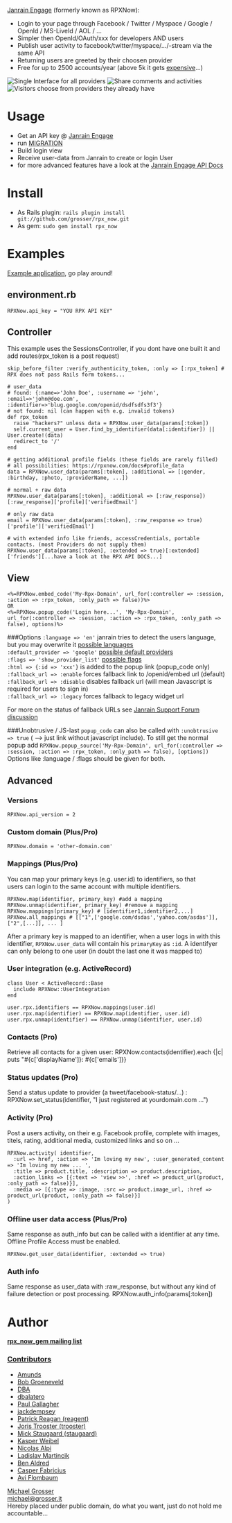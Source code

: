 [Janrain Engage](http://www.janrain.com/products/engage) (formerly known as RPXNow):

 - Login to your page through Facebook / Twitter / Myspace / Google / OpenId / MS-LiveId / AOL / ...
 - Simpler then OpenId/OAuth/xxx for developers AND users
 - Publish user activity to facebook/twitter/myspace/.../-stream via the same API
 - Returning users are greeted by their choosen provider
 - Free for up to 2500 accounts/year (above 5k it gets [expensive](http://www.janrain.com/products/engage/pricing)...)

![Single Interface for all providers](https://s3.amazonaws.com/static.rpxnow.com/rel/img/a481ed2afccd255350cccd738050f873.png)
![Share comments and activities](https://s3.amazonaws.com/static.rpxnow.com/rel/img/50bdccdb32b6ae68d46908a531492b28.png)
![Visitors choose from providers they already have](https://s3.amazonaws.com/static.rpxnow.com/rel/img/f4a6e65808eefcf8754588c71f84c142.png)

Usage
=====
 - Get an API key @ [Janrain Engage](http://www.janrain.com/products/engage)
 - run [MIGRATION](http://github.com/grosser/rpx_now/raw/master/MIGRATION)
 - Build login view
 - Receive user-data from Janrain to create or login User
 - for more advanced features have a look at the [Janrain Engage API Docs](http://documentation.janrain.com)

Install
=======
 - As Rails plugin: `rails plugin install git://github.com/grosser/rpx_now.git`
 - As gem: `sudo gem install rpx_now`

Examples
========

[Example application](http://github.com/grosser/rpx_now_example), go play around!

environment.rb
--------------

    RPXNow.api_key = "YOU RPX API KEY"

Controller
----------
This example uses the SessionsController, if you dont have one built it and add routes(rpx_token is a post request)

    skip_before_filter :verify_authenticity_token, :only => [:rpx_token] # RPX does not pass Rails form tokens...

    # user_data
    # found: {:name=>'John Doe', :username => 'john', :email=>'john@doe.com', :identifier=>'blug.google.com/openid/dsdfsdfs3f3'}
    # not found: nil (can happen with e.g. invalid tokens)
    def rpx_token
      raise "hackers?" unless data = RPXNow.user_data(params[:token])
      self.current_user = User.find_by_identifier(data[:identifier]) || User.create!(data)
      redirect_to '/'
    end

    # getting additional profile fields (these fields are rarely filled)
    # all possibilities: https://rpxnow.com/docs#profile_data
    data = RPXNow.user_data(params[:token], :additional => [:gender, :birthday, :photo, :providerName, ...])

    # normal + raw data
    RPXNow.user_data(params[:token], :additional => [:raw_response])[:raw_response]['profile]['verifiedEmail']

    # only raw data
    email = RPXNow.user_data(params[:token], :raw_response => true)['profile']['verifiedEmail']

    # with extended info like friends, accessCredentials, portable contacts. (most Providers do not supply them)
    RPXNow.user_data(params[:token], :extended => true)[:extended]['friends'][...have a look at the RPX API DOCS...]

View
----

    <%=RPXNow.embed_code('My-Rpx-Domain', url_for(:controller => :session, :action => :rpx_token, :only_path => false))%>
    OR
    <%=RPXNow.popup_code('Login here...', 'My-Rpx-Domain', url_for(:controller => :session, :action => :rpx_token, :only_path => false), options)%>

###Options
`:language => 'en'` janrain tries to detect the users language, but you may overwrite it [possible languages](http://documentation.janrain.com/engage/widgets/localization)<br/>
`:default_provider => 'google'` [possible default providers](http://documentation.janrain.com/engage/widgets/sign-in#TOC-Default-Provider)<br/>
`:flags => 'show_provider_list'` [possible flags](http://documentation.janrain.com/engage/widgets/sign-in)<br/>
`:html => {:id => 'xxx'}` is added to the popup link (popup_code only)<br/>
`:fallback_url => :enable` forces fallback link to /openid/embed url (default)<br/>
`:fallback_url => :disable` disables fallback url (will mean Javascript is required for users to sign in)<br/>
`:fallback_url => :legacy` forces fallback to legacy widget url

For more on the status of fallback URLs see [Janrain Support Forum discussion](https://support.janrain.com/entries/484814-The-token-URL-or-xdReceiver-has-not-been-whitelisted?page=1#post_23492268)

###Unobtrusive / JS-last
`popup_code` can also be called with `:unobtrusive => true` ( --> just link without javascript include).
To still get the normal popup add `RPXNow.popup_source('My-Rpx-Domain', url_for(:controller => :session, :action => :rpx_token, :only_path => false), [options])`<br/>
Options like :language / :flags should be given for both.

Advanced
--------
### Versions
    RPXNow.api_version = 2

### Custom domain (Plus/Pro)
    RPXNow.domain = 'other-domain.com'

### Mappings (Plus/Pro)
You can map your primary keys (e.g. user.id) to identifiers, so that<br/>
users can login to the same account with multiple identifiers.

    RPXNow.map(identifier, primary_key) #add a mapping
    RPXNow.unmap(identifier, primary_key) #remove a mapping
    RPXNow.mappings(primary_key) # [identifier1,identifier2,...]
    RPXNow.all_mappings # [["1",['google.com/dsdas','yahoo.com/asdas']], ["2",[...]], ... ]

After a primary key is mapped to an identifier, when a user logs in with this identifier,
`RPXNow.user_data` will contain his `primaryKey` as `:id`.
A identifyer can only belong to one user (in doubt the last one it was mapped to)

### User integration (e.g. ActiveRecord)
    class User < ActiveRecord::Base
      include RPXNow::UserIntegration
    end

    user.rpx.identifiers == RPXNow.mappings(user.id)
    user.rpx.map(identifier) == RPXNow.map(identifier, user.id)
    user.rpx.unmap(identifier) == RPXNow.unmap(identifier, user.id)

### Contacts (Pro)
Retrieve all contacts for a given user:
    RPXNow.contacts(identifier).each {|c| puts "#{c['displayName']}: #{c['emails']}}

### Status updates (Pro)
Send a status update to provider (a tweet/facebook-status/...) :
    RPXNow.set_status(identifier, "I just registered at yourdomain.com ...")

### Activity (Pro)
Post a users activity, on their e.g. Facebook profile, complete with images, titels, rating, additional media, customized links and so on ...

    RPXNow.activity( identifier,
      :url => href, :action => 'Im loving my new', :user_generated_content => 'Im loving my new ... ',
      :title => product.title, :description => product.description,
      :action_links => [{:text => 'view >>', :href => product_url(product, :only_path => false)}],
      :media => [{:type => :image, :src => product.image_url, :href => product_url(product, :only_path => false)}]
    )

### Offline user data access (Plus/Pro)
Same response as auth_info but can be called with a identifier at any time.<br/>
Offline Profile Access must be enabled.

    RPXNow.get_user_data(identifier, :extended => true)

### Auth info
Same response as user_data with :raw_response, but without any kind of failure detection or post processing.
    RPXNow.auth_info(params[:token])

Author
======

__[rpx_now_gem mailing list](http://groups.google.com/group/rpx_now_gem)__


### [Contributors](http://github.com/grosser/rpx_now/contributors)
 - [Amunds](http://github.com/Amunds)
 - [Bob Groeneveld](http://metathoughtfacility.blogspot.com)
 - [DBA](http://github.com/DBA)
 - [dbalatero](http://github.com/dbalatero)
 - [Paul Gallagher](http://tardate.blogspot.com/)
 - [jackdempsey](http://jackndempsey.blogspot.com)
 - [Patrick Reagan (reagent)](http://sneaq.net)
 - [Joris Trooster (trooster)](http://www.interstroom.nl)
 - [Mick Staugaard (staugaard)](http://mick.staugaard.com/)
 - [Kasper Weibel](http://github.com/weibel)
 - [Nicolas Alpi](http://www.notgeeklycorrect.com)
 - [Ladislav Martincik](http://martincik.com)
 - [Ben Aldred](http://github.com/benaldred)
 - [Casper Fabricius](http://casperfabricius.com)
 - [Avi Flombaum](http://www.aviflombaum.com)

[Michael Grosser](http://grosser.it)<br/>
michael@grosser.it<br/>
Hereby placed under public domain, do what you want, just do not hold me accountable...
